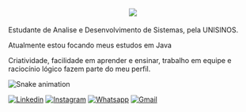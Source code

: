 <h1 align="center">
    <img src="https://readme-typing-svg.herokuapp.com/?font=Righteous&size=35&center=true&vCenter=true&width=500&height=70&duration=4000&lines=OLÁ!+👋;+Sou+KALLIANA+GLAESER!;" />
</h1>
<p> Estudante de Analise e Desenvolvimento de Sistemas, pela UNISINOS.</p>

<p>Atualmente estou focando meus estudos em Java</p>

<p>Criatividade, facilidade em aprender e ensinar, trabalho em equipe e raciocínio lógico fazem parte do meu perfil.</p>

![Snake animation](https://github.com/kallianaa/kallianaa/blob/output/github-contribution-grid-snake.gif)


[![Linkedin](https://img.shields.io/badge/LinkedIn-0077B5?style=for-the-badge&logo=linkedin&logoColor=white)](https://www.linkedin.com/in/kalliana-glaeser/)
[![Instagram](https://img.shields.io/badge/Instagram-E4405F?style=for-the-badge&logo=instagram&logoColor=white)](https://www.instagram.com/kallianaa/)
[![Whatsapp](https://img.shields.io/badge/WhatsApp-25D366?style=for-the-badge&logo=whatsapp&logoColor=white)](https://wa.me/5551996436236)
[![Gmail](https://img.shields.io/badge/Gmail-D14836?style=for-the-badge&logo=gmail&logoColor=white)](mailto:kalliana.glaeser@gmail.com)


<!---
kallianaa/kallianaa is a ✨ special ✨ repository because its `README.md` (this file) appears on your GitHub profile.
You can click the Preview link to take a look at your changes.
--->

